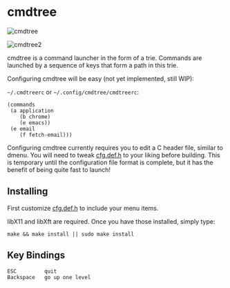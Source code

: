 
cmdtree
=======

![cmdtree](https://jb55.com/s/cmdtree.png?)

![cmdtree2](https://jb55.com/s/cmdtree2.png?)

cmdtree is a command launcher in the form of a trie. Commands are launched by a
sequence of keys that form a path in this trie.

Configuring cmdtree will be easy (not yet implemented, still WIP):

`~/.cmdtreerc` or `~/.config/cmdtree/cmdtreerc`:

    (commands
     (a application
        (b chrome)
        (e emacs))
     (e email
        (f fetch-email)))

Configuring cmdtree currently requires you to edit a C header file, similar to
dmenu. You will need to tweak [cfg.def.h](cfg.def.h) to your liking before
building. This is temporary until the configuration file format is complete, but
it has the benefit of being quite fast to launch!

Installing
----------

First customize [cfg.def.h](cfg.def.h) to include your menu items.

libX11 and libXft are required. Once you have those installed, simply type:

    make && make install || sudo make install


Key Bindings
------------

```
ESC         quit
Backspace   go up one level
```
